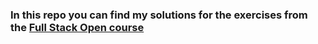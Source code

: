 ### In this repo you can find my solutions for the exercises from the [Full Stack Open course](https://www.fullstackopen.com/)
